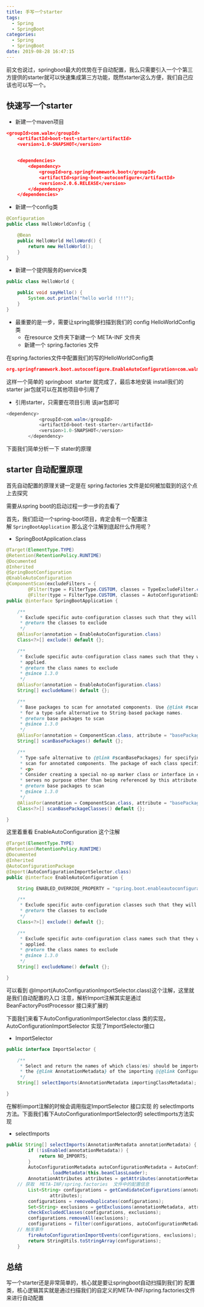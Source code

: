 ```yaml
---
title: 手写一个starter
tags:
  - Spring
  - SpringBoot
categories:
  - Spring
  - SpringBoot
date: 2019-08-28 16:47:15
---
```


前文也说过，springboot最大的优势在于自动配置，我么只需要引入一个个第三方提供的starter就可以快速集成第三方功能，既然starter这么方便，我们自己应该也可以写一个。

## 快速写一个starter

- 新建一个maven项目

```json
<groupId>com.walm</groupId>
    <artifactId>boot-test-starter</artifactId>
    <version>1.0-SNAPSHOT</version>


    <dependencies>
        <dependency>
            <groupId>org.springframework.boot</groupId>
            <artifactId>spring-boot-autoconfigure</artifactId>
            <version>2.0.6.RELEASE</version>
        </dependency>
    </dependencies>
```

- 新建一个config类

```java
@Configuration
public class HelloWorldConfig {

    @Bean
    public HelloWorld HelloWord() {
        return new HelloWorld();
    }
}
```

- 新建一个提供服务的service类

```java
public class HelloWorld {

    public void sayHello() {
        System.out.println("hello world !!!!");
    }
}
```

- 最重要的是一步，需要让spring能够扫描到我们的 config HelloWorldConfig 类
  - 在resource 文件夹下新建一个 META-INF 文件夹
  - 新建一个 spring.factories 文件



在spring.factories文件中配置我们的写的HelloWorldConfig类

```json
org.springframework.boot.autoconfigure.EnableAutoConfiguration=com.walm.boottest.HelloWorldConfig
```

这样一个简单的 springboot  starter 就完成了，最后本地安装 install我们的starter jar包就可以在其他项目中引用了

- 引用starter，只需要在项目引用 该jar包即可

```java
<dependency>
            <groupId>com.walm</groupId>
            <artifactId>boot-test-starter</artifactId>
            <version>1.0-SNAPSHOT</version>
        </dependency>
```


下面我们简单分析一下 stater的原理

## starter 自动配置原理

首先自动配置的原理关键一定是在 spring.factories 文件是如何被加载到的这个点上去探究

需要从spring boot的启动过程一步一步的去看了

首先，我们启动一个spring-boot项目，肯定会有一个配置注解 `SpringBootApplication` 那么这个注解到底起什么作用呢？

- SpringBootApplication.class

```java
@Target(ElementType.TYPE)
@Retention(RetentionPolicy.RUNTIME)
@Documented
@Inherited
@SpringBootConfiguration
@EnableAutoConfiguration
@ComponentScan(excludeFilters = {
		@Filter(type = FilterType.CUSTOM, classes = TypeExcludeFilter.class),
		@Filter(type = FilterType.CUSTOM, classes = AutoConfigurationExcludeFilter.class) })
public @interface SpringBootApplication {

	/**
	 * Exclude specific auto-configuration classes such that they will never be applied.
	 * @return the classes to exclude
	 */
	@AliasFor(annotation = EnableAutoConfiguration.class)
	Class<?>[] exclude() default {};

	/**
	 * Exclude specific auto-configuration class names such that they will never be
	 * applied.
	 * @return the class names to exclude
	 * @since 1.3.0
	 */
	@AliasFor(annotation = EnableAutoConfiguration.class)
	String[] excludeName() default {};

	/**
	 * Base packages to scan for annotated components. Use {@link #scanBasePackageClasses}
	 * for a type-safe alternative to String-based package names.
	 * @return base packages to scan
	 * @since 1.3.0
	 */
	@AliasFor(annotation = ComponentScan.class, attribute = "basePackages")
	String[] scanBasePackages() default {};

	/**
	 * Type-safe alternative to {@link #scanBasePackages} for specifying the packages to
	 * scan for annotated components. The package of each class specified will be scanned.
	 * <p>
	 * Consider creating a special no-op marker class or interface in each package that
	 * serves no purpose other than being referenced by this attribute.
	 * @return base packages to scan
	 * @since 1.3.0
	 */
	@AliasFor(annotation = ComponentScan.class, attribute = "basePackageClasses")
	Class<?>[] scanBasePackageClasses() default {};

}
```

这里着重看 EnableAutoConfiguration 这个注解

```java
@Target(ElementType.TYPE)
@Retention(RetentionPolicy.RUNTIME)
@Documented
@Inherited
@AutoConfigurationPackage
@Import(AutoConfigurationImportSelector.class)
public @interface EnableAutoConfiguration {

	String ENABLED_OVERRIDE_PROPERTY = "spring.boot.enableautoconfiguration";

	/**
	 * Exclude specific auto-configuration classes such that they will never be applied.
	 * @return the classes to exclude
	 */
	Class<?>[] exclude() default {};

	/**
	 * Exclude specific auto-configuration class names such that they will never be
	 * applied.
	 * @return the class names to exclude
	 * @since 1.3.0
	 */
	String[] excludeName() default {};

}
```

可以看到 @Import(AutoConfigurationImportSelector.class)这个注解，这里就是我们自动配置的入口
注意，解析Import注解其实是通过 BeanFactoryPostProcessor 接口来扩展的

下面我们来看下AutoConfigurationImportSelector.class 类的实现，AutoConfigurationImportSelector 实现了ImportSelector接口

- ImportSelector

```java
public interface ImportSelector {

	/**
	 * Select and return the names of which class(es) should be imported based on
	 * the {@link AnnotationMetadata} of the importing @{@link Configuration} class.
	 */
	String[] selectImports(AnnotationMetadata importingClassMetadata);

}
```

在解析import注解的时候会调用指定ImportSelector 接口实现 的 selectImports方法。下面我们看下AutoConfigurationImportSelector的 selectImports方法实现

- selectImports

```java
public String[] selectImports(AnnotationMetadata annotationMetadata) {
		if (!isEnabled(annotationMetadata)) {
			return NO_IMPORTS;
		}
		AutoConfigurationMetadata autoConfigurationMetadata = AutoConfigurationMetadataLoader
				.loadMetadata(this.beanClassLoader);
		AnnotationAttributes attributes = getAttributes(annotationMetadata);
    // 获取  META-INF/spring.factories  文件中的配置信息
		List<String> configurations = getCandidateConfigurations(annotationMetadata,
				attributes);
		configurations = removeDuplicates(configurations);
		Set<String> exclusions = getExclusions(annotationMetadata, attributes);
		checkExcludedClasses(configurations, exclusions);
		configurations.removeAll(exclusions);
		configurations = filter(configurations, autoConfigurationMetadata);
    // 触发事件
		fireAutoConfigurationImportEvents(configurations, exclusions);
		return StringUtils.toStringArray(configurations);
	}
```

## 总结
写一个starter还是非常简单的，核心就是要让springboot自动扫描到我们的 配置类，核心逻辑其实就是通过扫描我们的自定义的META-INF/spring.factories文件来进行自动配置

